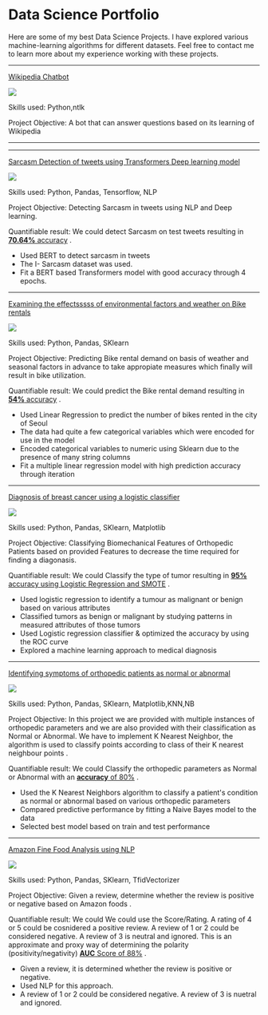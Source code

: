 <h1 class="portfolio-heading">Data Science Portfolio</h1>


Here are some of my best Data Science Projects. I have explored various machine-learning algorithms for different datasets. Feel free to contact me to learn more about my experience working with these projects.

***

[Wikipedia Chatbot](https://github.com/iammtaran21/Gen_AI/blob/main/Wikipedia_ChatBot.ipynb)

<img src="images/90549chatbot-4071274_1920.jpg?raw=true"/>

Skills used: Python,ntlk 

Project Objective: A bot that can answer questions based on its learning of Wikipedia


***

***

[Sarcasm Detection of tweets using Transformers Deep learning model ](https://github.com/iammtaran21/tf1/blob/main/I_Sarcasm_detect_Transformers_Final.ipynb)

<img src="images/tweets.jpeg?raw=true"/>

Skills used: Python, Pandas, Tensorflow, NLP

Project Objective: Detecting Sarcasm in tweets using NLP and Deep learning.

Quantifiable result: We could detect Sarcasm on test tweets resulting in [**70.64%** accuracy](https://github.com/iammtaran21/TF/blob/main/I_Sarcasm_Transformers_TF.ipynb) .

- Used BERT to detect sarcasm in tweets
- The I- Sarcasm dataset was used.
- Fit a BERT based Transformers model with good accuracy through 4 epochs.

***

[Examining the effectsssss of environmental factors and weather on Bike rentals](https://github.com/iammtaran21/DS_Projects/tree/main/Linear_Reg)

<img src="images/seoul-bikes.jpeg?raw=true"/>

Skills used: Python, Pandas, SKlearn

Project Objective: Predicting Bike rental demand on basis of weather and seasonal factors in advance to take appropiate measures which finally will result in bike utilization.

Quantifiable result: We could predict the Bike rental demand resulting in [**54%** accuracy](https://github.com/iammtaran21/DS_Projects/blob/main/Linear_Reg/Linear_Regression_Project_T%20(1).ipynb) .

- Used Linear Regression to predict the number of bikes rented in the city of Seoul
- The data had quite a few categorical variables which were encoded for use in the model
- Encoded categorical variables to numeric using Sklearn due to the presence of many string columns
- Fit a multiple linear regression model with high prediction accuracy through iteration

***

[Diagnosis of breast cancer using a logistic classifier](https://github.com/iammtaran21/DS_Projects/tree/main/Logistic_PROJECT)

<img src="images/breast-cancer.jpeg?raw=true"/>

Skills used: Python, Pandas, SKlearn, Matplotlib

Project Objective: Classifying Biomechanical Features of Orthopedic Patients based on provided Features to decrease the time required for finding a diagonasis.

Quantifiable result: We could Classify the type of tumor resulting in [**95%** accuracy using Logistic Regression and SMOTE](https://github.com/iammtaran21/DS_Projects/blob/main/Logistic_PROJECT/Logistic_Project_T%20(2).ipynb) .

- Used logistic regression to identify a tumour as malignant or benign based on various attributes
- Classified tumors as benign or malignant by studying patterns in measured attributes of those tumors
- Used Logistic regression classifier & optimized the accuracy by using the ROC curve
- Explored a machine learning approach to medical diagnosis

***

[Identifying symptoms of orthopedic patients as normal or abnormal](https://github.com/iammtaran21/DS_Projects/tree/main/Knn_NB)

<img src="images/knee-brace-ortho.png?raw=true"/>

Skills used: Python, Pandas, SKlearn, Matplotlib,KNN,NB

Project Objective: In this project we are provided with multiple instances of orthopedic parameters and we are also provided with their classification as Normal or Abnormal. We have to implement K Nearest Neighbor, the algorithm is used to classify points according to class of their K nearest neighbour points . 

Quantifiable result: We could Classify the orthopedic parameters as Normal or Abnormal with an [**accuracy** of 80%](https://github.com/iammtaran21/DS_Projects/blob/main/Knn_NB/KNN_NB_Project_T.ipynb) .

- Used the K Nearest Neighbors algorithm to classify a patient's condition as normal or abnormal based on various orthopedic parameters
- Compared predictive performance by fitting a Naive Bayes model to the data
- Selected best model based on train and test performance

***

[Amazon Fine Food Analysis using NLP](https://github.com/iammtaran21/DS_Projects/tree/main/NLP)

<img src="images/amazon.jpeg?raw=true"/>

Skills used: Python, Pandas, SKlearn, TfidVectorizer 

Project Objective: Given a review, determine whether the review is positive or negative based on Amazon foods . 

Quantifiable result: We could We could use the Score/Rating. A rating of 4 or 5 could be cosnidered a positive review. A review of 1 or 2 could be considered negative. A review of 3 is neutral and ignored. This is an approximate and proxy way of determining the polarity (positivity/negativity) [**AUC** Score of 88%](https://github.com/iammtaran21/DS_Projects/blob/main/NLP/NLP_Project.ipynb) .

- Given a review, it is determined whether the review is positive or negative.
- Used NLP for this approach.
- A review of 1 or 2 could be considered negative. A review of 3 is nuetral and ignored.
